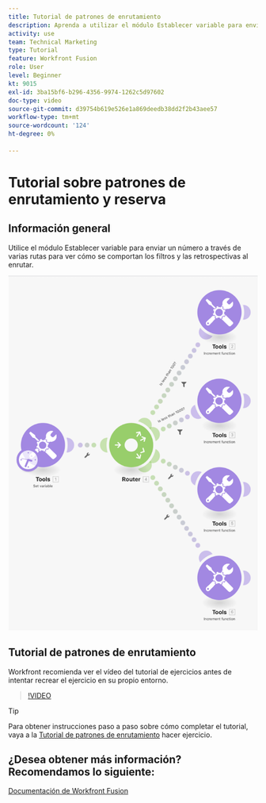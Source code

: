 ```yaml
---
title: Tutorial de patrones de enrutamiento
description: Aprenda a utilizar el módulo Establecer variable para enviar un número a través de varias rutas y ver cómo se comportan los filtros y las retrospectivas en [!DNL Adobe Workfront Fusion].
activity: use
team: Technical Marketing
type: Tutorial
feature: Workfront Fusion
role: User
level: Beginner
kt: 9015
exl-id: 3ba15bf6-b296-4356-9974-1262c5d97602
doc-type: video
source-git-commit: d39754b619e526e1a869deedb38dd2f2b43aee57
workflow-type: tm+mt
source-wordcount: '124'
ht-degree: 0%

---
```


# Tutorial sobre patrones de enrutamiento y reserva

## Información general

Utilice el módulo Establecer variable para enviar un número a través de varias rutas para ver cómo se comportan los filtros y las retrospectivas al enrutar.

![Una imagen del escenario de Fusion](assets/universal-connectors-and-routing-7.png)

## Tutorial de patrones de enrutamiento

Workfront recomienda ver el vídeo del tutorial de ejercicios antes de intentar recrear el ejercicio en su propio entorno.

>[!VIDEO](https://video.tv.adobe.com/v/335274/?quality=12)

>[!TIP]
>
>Para obtener instrucciones paso a paso sobre cómo completar el tutorial, vaya a la [Tutorial de patrones de enrutamiento](https://experienceleague.adobe.com/docs/workfront-learn/tutorials-workfront/fusion/exercises/routing-patterns.html?lang=en) hacer ejercicio.


## ¿Desea obtener más información? Recomendamos lo siguiente:

[Documentación de Workfront Fusion](https://experienceleague.adobe.com/docs/workfront/using/adobe-workfront-fusion/workfront-fusion-2.html?lang=en)
